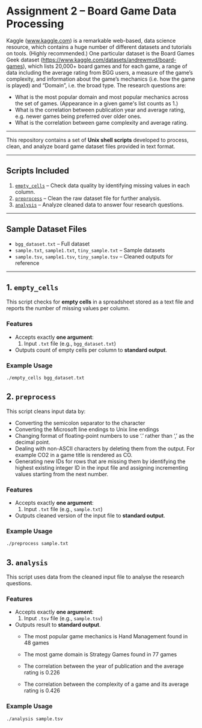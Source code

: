 # Assignment 2 – Board Game Data Processing

Kaggle (www.kaggle.com)  is a remarkable web-based, data science resource, which contains a huge number of different datasets and tutorials on tools. (Highly recommended.) One particular dataset is the Board Games Geek dataset (https://www.kaggle.com/datasets/andrewmvd/board-games), which lists 20,000+ board games and for each game, a range of data including the average rating from BGG users, a measure of the game’s complexity, and information about the game’s mechanics (i.e. how the game is played) and “Domain”, i.e. the broad type. The research questions are:
- What is the most popular domain and most popular mechanics across the set of games. (Appearance in a given game's list counts as 1.)
- What is the correlation between publication year and average rating, e.g. newer games being preferred over older ones.
- What is the correlation between game complexity and average rating.

---

This repository contains a set of **Unix shell scripts** developed to process, clean, and analyze board game dataset files provided in text format.

---

## Scripts Included

1. [`empty_cells`](#1-empty_cells) – Check data quality by identifying missing values in each column.
2. [`preprocess`](#2-preprocess) – Clean the raw dataset file for further analysis.
3. [`analysis`](#3-analysis) – Analyze cleaned data to answer four research questions.

---

## Sample Dataset Files

- `bgg_dataset.txt` – Full dataset
- `sample.txt`, `sample1.txt`, `tiny_sample.txt` – Sample datasets
- `sample.tsv`, `sample1.tsv`, `tiny_sample.tsv` – Cleaned outputs for reference
---

## 1. `empty_cells`

This script checks for **empty cells** in a spreadsheet stored as a text file and reports the number of missing values per column.

### Features
- Accepts exactly **one argument**:
  1. Input `.txt` file (e.g., `bgg_dataset.txt`)
- Outputs count of empty cells per column to **standard output**.

### Example Usage

```bash
./empty_cells bgg_dataset.txt
```

## 2. `preprocess`

This script cleans input data by:
- Converting the semicolon separator to the  <tab> character
- Converting the Microsoft line endings to Unix line endings
- Changing format of floating-point numbers to use ‘.’ rather than ‘,’ as the decimal point.
- Dealing with non-ASCII characters by deleting them from the output. For example CO2 in a game title is rendered as CO.
- Generating new IDs for rows that are missing them by identifying the highest existing integer ID in the input file and assigning incrementing values starting from the next number.

### Features
- Accepts exactly **one argument**:
  1. Input `.txt` file (e.g., `sample.txt`)
- Outputs cleaned version of the input file to **standard output**.

### Example Usage

```bash
./preprocess sample.txt
```

## 3. `analysis`

This script uses data from the cleaned input file to analyse the research questions.

### Features
- Accepts exactly **one argument**:
  1. Input `.tsv` file (e.g., `sample.tsv`)
- Outputs result to **standard output**.
  - The most popular game mechanics is Hand Management found in 48 games
  - The most game domain is Strategy Games found in 77 games

  - The correlation between the year of publication and the average rating is 0.226
  - The correlation between the complexity of a game and its average rating is 0.426

### Example Usage  

```bash
./analysis sample.tsv
```
